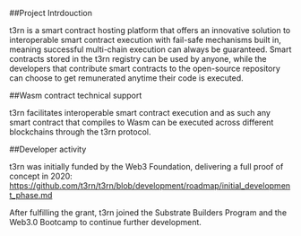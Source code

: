 ##Project Intrdouction

t3rn is a smart contract hosting platform that offers an innovative solution to interoperable smart contract execution with fail-safe mechanisms built in, meaning successful multi-chain execution can always be guaranteed. Smart contracts stored in the t3rn registry can be used by anyone, while the developers that contribute smart contracts to the open-source repository can choose to get remunerated anytime their code is executed.

##Wasm contract technical support

t3rn facilitates interoperable smart contract execution and as such any smart contract that compiles to Wasm can be executed across different blockchains through the t3rn protocol. 


##Developer activity

t3rn was initially funded by the Web3 Foundation, delivering a full proof of concept in 2020: https://github.com/t3rn/t3rn/blob/development/roadmap/initial_development_phase.md

After fulfilling the grant, t3rn joined the Substrate Builders Program and the Web3.0 Bootcamp to continue further development. 
